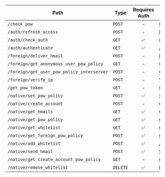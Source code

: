 | Path | Type | Requires Auth | Docs |
| --- | --- | :---: | --- |
| `/check_pow` | `POST` | - | [CheckPowRequest](generated/routes/check_pow/CheckPowRequest.md) |
| `/auth/refresh_access` | `POST` | - | [RefreshAccessRequest](generated/routes/auth/refresh_access/RefreshAccessRequest.md) |
| `/auth/check_auth` | `GET` | ✅ | [CheckAuthRequest](generated/routes/auth/check_auth/CheckAuthRequest.md) |
| `/auth/authenticate` | `GET` | ✅ | [AuthenticateRequest](generated/routes/auth/authenticate/AuthenticateRequest.md) |
| `/foreign/deliver_hmail` | `POST` | - | [DeliverHmailRequest](generated/routes/foreign/deliver_hmail/DeliverHmailRequest.md) |
| `/foreign/get_anonymous_user_pow_policy` | `GET` | - | [GetAnonymousUserPowPolicyRequest](generated/routes/foreign/get_anonymous_user_pow_policy/GetAnonymousUserPowPolicyRequest.md) |
| `/foreign/get_user_pow_policy_interserver` | `POST` | - | [GetUserPowPolicyInterserverRequest](generated/routes/foreign/get_user_pow_policy_interserver/GetUserPowPolicyInterserverRequest.md) |
| `/foreign/verify_ip` | `POST` | - | [VerifyIpRequest](generated/routes/foreign/verify_ip/VerifyIpRequest.md) |
| `/get_pow_token` | `GET` | - | [GetPowTokenRequest](generated/routes/get_pow_token/GetPowTokenRequest.md) |
| `/native/set_pow_policy` | `POST` | ✅ | [SetPowPolicyRequest](generated/routes/native/set_pow_policy/SetPowPolicyRequest.md) |
| `/native/create_account` | `POST` | - | [CreateAccountRequest](generated/routes/native/create_account/CreateAccountRequest.md) |
| `/native/get_hmails` | `GET` | ✅ | [GetHmailsRequest](generated/routes/native/get_hmails/GetHmailsRequest.md) |
| `/native/get_pow_policy` | `GET` | ✅ | [GetPowPolicyRequest](generated/routes/native/get_pow_policy/GetPowPolicyRequest.md) |
| `/native/get_whitelist` | `GET` | ✅ | [GetWhitelistRequest](generated/routes/native/get_whitelist/GetWhitelistRequest.md) |
| `/native/get_foreign_pow_policy` | `POST` | ✅ | [GetForeignPowPolicyRequest](generated/routes/native/get_user_pow_policy/GetForeignPowPolicyRequest.md) |
| `/native/add_whitelist` | `POST` | ✅ | [AddWhitelistRequest](generated/routes/native/add_whitelist/AddWhitelistRequest.md) |
| `/native/send_hmail` | `POST` | ✅ | [SendHmailRequest](generated/routes/native/send_hmail/SendHmailRequest.md) |
| `/native/get_create_account_pow_policy` | `GET` | - | [GetCreateAccountPowPolicyRequest](generated/routes/native/get_create_account_pow_policy/GetCreateAccountPowPolicyRequest.md) |
| `/native/remove_whitelist` | `DELETE` | ✅ | [RemoveWhitelistRequest](generated/routes/native/remove_whitelist/RemoveWhitelistRequest.md) |
